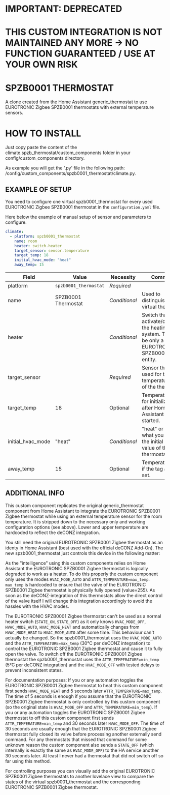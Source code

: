 # **IMPORTANT: DEPRECATED**
# **THIS CUSTOM INTEGRATION IS NOT MAINTAINED ANY MORE -> NO FUNCTION GUARANTEED / USE AT YOUR OWN RISK**

# SPZB0001 THERMOSTAT
A clone created from the Home Assistant generic_thermostat to use EUROTRONIC Zigbee SPZB0001 thermostats with external temperature sensors.

# HOW TO INSTALL
Just copy paste the content of the climate.spzb_thermostat/custom_components folder in your config/custom_components directory.

As example you will get the '.py' file in the following path: /config/custom_components/spzb0001_thermostat/climate.py.

## EXAMPLE OF SETUP
You need to configure one virtual spzb0001_thermostat for every used EUROTRONIC Zigbee SPZB0001 thermostat in the `configuration.yaml` file.

Here below the example of manual setup of sensor and parameters to configure.
```yaml
climate:
  - platform: spzb0001_thermostat
    name: room
    heater: switch.heater
    target_sensor: sensor.temperature
    target_temp: 18    
    initial_hvac_mode: "heat"
    away_temp: 15
```

Field | Value | Necessity | Comments
--- | --- | --- | ---
platform | `spzb0001_thermostat` | *Required* |
name| SPZB0001 Thermostat | *Conditional* | Used to distinguish the virtual thermostats
heater |  | *Conditional* | Switch that will activate/deactivate the heating system. This can be only a single EUROTRONIC SPZB0001 Zigbee entity.
target_sensor |  | *Required* | Sensor that is used for the actual temperature input of the thermostat.
target_temp | 18 | Optional |Temperature used for initialization after Home Assistant has started.
initial_hvac_mode | "heat" | *Conditional* | "heat" or "off", what you prefer as the initial startup value of the thermostat.
away_temp | 15 | Optional | Temperature used if the tag away is set.

## ADDITIONAL INFO
This custom component replicates the original generic_thermostat component from Home Assistant to integrate the EUROTRONIC SPZB0001 Zigbee thermostat while using an external temperature sensor for the room temperature. It is stripped down to the necessary only and working configuration options (see above). Lower and upper temperature are hardcoded to reflect the deCONZ integration.

You still need the original EUROTRONIC SPZB0001 Zigbee thermostat as an identy in Home Assistant (best used with the official deCONZ Add-On). The new spzb0001_thermostat just controls this device in the following matter:

As the "intelligence" using this custom components relies on Home Assistant the EUROTRONIC SPZB0001 Zigbee thermostat is logically degraded to work as a heater. To do this properly the custom component only uses the modes `HVAC_MODE_AUTO` and `ATTR_TEMPERATURE=max_temp`. `max_temp` is hardcoded to ensure that the valve of the EUROTRONIC SPZB0001 Zigbee thermostat is physically fully opened (value=255). As soon as the deCONZ-integration of this thermostats allow the direct control of the valve itself I will change this integration accordingly to avoid the hassles with the HVAC modes.

The EUROTRONIC SPZB0001 Zigbee thermostat can't be used as a normal heater switch (`STATE_ON`, `STATE_OFF`) as it only knows `HVAC_MODE_OFF`, `HVAC_MODE_AUTO`, `HVAC_MODE_HEAT` and automatically changes from `HVAC_MODE_HEAT` to `HVAC_MODE_AUTO` after some time. This behaviour can't actually be changed. So the spzb0001_thermostat uses the `HVAC_MODE_AUTO` and the `ATTR_TEMPERATURE=max_temp` (30°C per deCONZ integration) to control the EUROTRONIC SPZB0001 Zigbee thermostat and cause it to fully open the valve.
To switch off the EUROTRONIC SPZB0001 Zigbee thermostat the spzb0001_thermostat uses the `ATTR_TEMPERATURE=min_temp` (5°C per deCONZ integration) and the `HVAC_MODE_OFF` with tested delays to prevent inconsistent states.

For documentation purposes:
If you or any automation toggles the EUROTRONIC SPZB0001 Zigbee thermostat to heat this custom component first sends `HVAC_MODE_HEAT` and 5 seconds later `ATTR_TEMPERATURE=max_temp`. The time of 5 seconds is enough if you assume that the EUROTRONIC SPZB0001 Zigbee thermostat is only controlled by this custom component (so the original state is `HVAC_MODE_OFF` and `ATTR_TEMPERATURE=min_temp`).
If you or any automation toggles the EUROTRONIC SPZB0001 Zigbee thermostat to off this custom component first sends `ATTR_TEMPERATURE=min_temp` and 30 seconds later `HVAC_MODE_OFF`. The time of 30 seconds are usually enough that the EUROTRONIC SPZB0001 Zigbee thermostat fully closed its valve before processing another externally send command. For any thermostats that missed that command for some unknown reason the custom component also sends a `STATE_OFF` (which internally is exactly the same as `HVAC_MODE_OFF`) to the HA service another 30 seconds later. At least I never had a thermostat that did not switch off so far using this method.

For controlling purposes you can visually add the original EUROTRONIC SPZB0001 Zigbee thermostats to another lovelace view to compare the states of the virtual spzb0001_thermostat and the corresponding EUROTRONIC SPZB0001 Zigbee thermostat.
